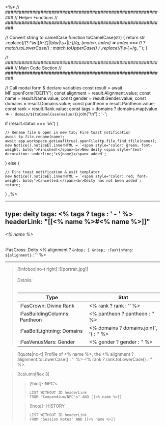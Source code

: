 <%*
// ###########################################################
//                        Helper Functions
// ###########################################################

// Convert string to camelCase
function toCamelCase(str) {
  return str
    .replace(/(?:^\w|[A-Z]|\b\w|\s+|[-_])/g, (match, index) =>
      index === 0 ? match.toLowerCase() : match.toUpperCase()
    )
    .replace(/[\s-_]+/g, '');
}

// ###########################################################
//                        Main Code Section
// ###########################################################

// Call modal form & declare variables
const result = await MF.openForm('DEITY');
const alignment = result.Alignment.value;
const name = result.Name.value;
const gender = result.Gender.value;
const domains = result.Domains.value;
const pantheon = result.Pantheon.value;
const rank = result.Rank.value;
const tags = domains ? domains.map(value => `- domain/${toCamelCase(value)}`).join("\n") : '-';

if (result.status === 'ok') {

    // Rename file & open in new tab; Fire toast notification
    await tp.file.rename(name);
    await app.workspace.getLeaf(true).openFile(tp.file.find_tfile(name));
    new Notice().noticeEl.innerHTML = `<span style="color: green; font-weight: bold;">Finished!</span><br>New deity <span style="text-decoration: underline;">${name}</span> added`;

} else {

    // Fire toast notification & exit templater
    new Notice().noticeEl.innerHTML = `<span style="color: red; font-weight: bold;">Cancelled:</span><br>Deity has not been added`;
    return;
}
_%>

---
type: deity
tags:
<% tags ? tags : ' - ' %>
headerLink: "[[<% name %>#<% name %>]]"
---

###### <% name %>
<span class="sub2">:FasCross: Deity <% alignment ? `&nbsp; | &nbsp; :FasYinYang: ${alignment}` : '' %></span>
___

> [!infobox|no-t right]
> ![[portrait.jpg]]
> ###### Details:
> | Type | Stat |
> | ---- | ---- |
> | :FasCrown: Divine Rank | <% rank ? rank : '' %> |
> | :FasBuildingColumns: Pantheon | <% pantheon ? pantheon : '' %> |
> | :FasBoltLightning: Domains | <% domains ? domains.join(', ') : '' %> |
> | :FasVenusMars: Gender | <% gender ? gender : '' %> |

> [!quote|no-t]
> Profile of <% name %>, the <% alignment ? alignment.toLowerCase() : '' %> <% rank ? rank.toLowerCase() : '' %>.


> [!column|flex 3]
>> [!hint]-  NPC's
>>```dataview
>>LIST WITHOUT ID headerLink
>>FROM "Compendium/NPC's" AND [[<% name %>]] 
>
>>[!note]- HISTORY
>>```dataview
>>LIST WITHOUT ID headerLink
>>FROM "Session Notes" AND [[<% name %>]]